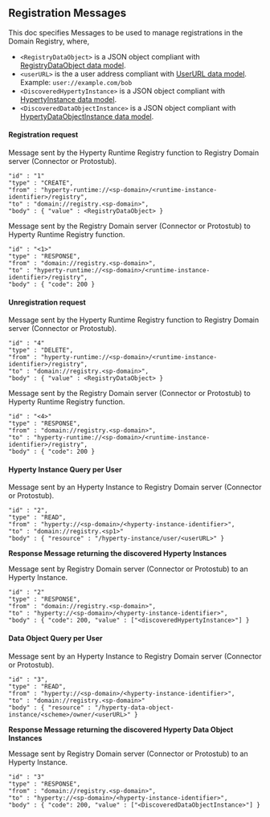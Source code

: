 Registration Messages
---------------------

This doc specifies Messages to be used to manage registrations in the Domain Registry, where,

-	`<RegistryDataObject>` is a JSON object compliant with [RegistryDataObject data model](https://github.com/reTHINK-project/dev-service-framework/tree/master/docs/datamodel/hyperty-registry).
-	`<userURL>` is the a user address compliant with [UserURL data model](https://github.com/reTHINK-project/dev-service-framework/blob/master/docs/datamodel/address/readme.md#user-url-type). Example: `user://example.com/bob`
-	`<DiscoveredHypertyInstance>` is a JSON object compliant with [HypertyInstance data model](https://github.com/reTHINK-project/dev-service-framework/tree/develop/docs/datamodel/hyperty-registry#hyperty-instance).
-	`<DiscoveredDataObjectInstance>` is a JSON object compliant with [HypertyDataObjectInstance data model](https://github.com/reTHINK-project/dev-service-framework/tree/develop/docs/datamodel/hyperty-registry#hyperty-instance).

#### Registration request

Message sent by the Hyperty Runtime Registry function to Registry Domain server (Connector or Protostub).

```
"id" : "1"
"type" : "CREATE",
"from" : "hyperty-runtime://<sp-domain>/<runtime-instance-identifier>/registry",
"to" : "domain://registry.<sp-domain>",
"body" : { "value" : <RegistryDataObject> }
```

Message sent by the Registry Domain server (Connector or Protostub) to Hyperty Runtime Registry function.

```
"id" : "<1>"
"type" : "RESPONSE",
"from" : "domain://registry.<sp-domain>",
"to" : "hyperty-runtime://<sp-domain>/<runtime-instance-identifier>/registry",
"body" : { "code": 200 }
```

#### Unregistration request

Message sent by the Hyperty Runtime Registry function to Registry Domain server (Connector or Protostub).

```
"id" : "4"
"type" : "DELETE",
"from" : "hyperty-runtime://<sp-domain>/<runtime-instance-identifier>/registry",
"to" : "domain://registry.<sp-domain>",
"body" : { "value" : <RegistryDataObject> }
```

Message sent by the Registry Domain server (Connector or Protostub) to Hyperty Runtime Registry function.

```
"id" : "<4>"
"type" : "RESPONSE",
"from" : "domain://registry.<sp-domain>",
"to" : "hyperty-runtime://<sp-domain>/<runtime-instance-identifier>/registry",
"body" : { "code": 200 }
```

#### Hyperty Instance Query per User

Message sent by an Hyperty Instance to Registry Domain server (Connector or Protostub).

```
"id" : "2",
"type" : "READ",
"from" : "hyperty://<sp-domain>/<hyperty-instance-identifier>",
"to" : "domain://registry.<sp1>"
"body" : { "resource" : "/hyperty-instance/user/<userURL>" }
```

**Response Message returning the discovered Hyperty Instances**

Message sent by Registry Domain server (Connector or Protostub) to an Hyperty Instance.

```
"id" : "2"
"type" : "RESPONSE",
"from" : "domain://registry.<sp-domain>",
"to" : "hyperty://<sp-domain>/<hyperty-instance-identifier>",
"body" : { "code": 200, "value" : ["<discoveredHypertyInstance>"] }
```

#### Data Object Query per User

Message sent by an Hyperty Instance to Registry Domain server (Connector or Protostub).

```
"id" : "3",
"type" : "READ",
"from" : "hyperty://<sp-domain>/<hyperty-instance-identifier>",
"to" : "domain://registry.<sp-domain>"
"body" : { "resource" : "/hyperty-data-object-instance/<scheme>/owner/<userURL>" }
```

**Response Message returning the discovered Hyperty Data Object Instances**

Message sent by Registry Domain server (Connector or Protostub) to an Hyperty Instance.

```
"id" : "3"
"type" : "RESPONSE",
"from" : "domain://registry.<sp-domain>",
"to" : "hyperty://<sp-domain>/<hyperty-instance-identifier>",
"body" : { "code": 200, "value" : ["<DiscoveredDataObjectInstance>"] }
```
